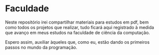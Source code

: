 # Faculdade
   Neste repositório irei compartilhar materiais para estudos em pdf, bem como todos os projetos que realizar, tudo ficará aqui registrado à medida que avanço em meus estudos na faculdade de ciência da computação.
   
   Espero assim, auxiliar àqueles que, como eu, estão dando os primeiros passos no mundo da programação.
